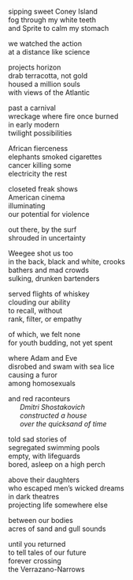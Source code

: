 sipping sweet Coney Island  
fog through my white teeth  
and Sprite to calm my stomach
   
we watched the action  
at a distance like science

projects horizon  
drab terracotta, not gold  
housed a million souls  
with views of the Atlantic

past a carnival  
wreckage where fire once burned  
in early modern  
twilight possibilities

African fierceness  
elephants smoked cigarettes  
cancer killing some  
electricity the rest

closeted freak shows  
American cinema  
illuminating  
our potential for violence

out there, by the surf  
shrouded in uncertainty

Weegee shot us too  
in the back, black and white, crooks  
bathers and mad crowds  
sulking, drunken bartenders

served flights of whiskey  
clouding our ability  
to recall, without  
rank, filter, or empathy  

of which, we felt none  
for youth budding, not yet spent

where Adam and Eve  
disrobed and swam with sea lice  
causing a furor  
among homosexuals

and red raconteurs  
&nbsp;&nbsp;&nbsp;&nbsp;&nbsp;&nbsp;*Dmitri Shostakovich*  
&nbsp;&nbsp;&nbsp;&nbsp;&nbsp;&nbsp;*constructed a house*  
&nbsp;&nbsp;&nbsp;&nbsp;&nbsp;&nbsp;*over the quicksand of time*

told sad stories of  
segregated swimming pools  
empty, with lifeguards  
bored, asleep on a high perch

above their daughters  
who escaped men’s wicked dreams  
in dark theatres  
projecting life somewhere else

between our bodies  
acres of sand and gull sounds

until you returned  
to tell tales of our future  
forever crossing  
the Verrazano-Narrows
